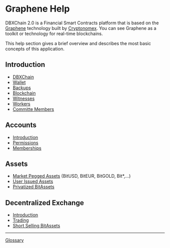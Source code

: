 # Graphene Help

DBXChain 2.0 is a Financial Smart Contracts platform that is based on the
[Graphene](https://github.com/cryptonomex/graphene) technology built by
[Cryptonomex](http://cryptonomex.com). You can see Graphene as a toolkit or
technology for real-time blockchains.

This help section gives a brief overview and describes the most basic concepts
of this application.

## Introduction 
 * [DBXChain](introduction/bitshares.md)
 * [Wallet](introduction/wallets.md)
 * [Backups](introduction/backups.md)
 * [Blockchain](introduction/blockchain.md)
 * [Witnesses](introduction/witness.md)
 * [Workers](introduction/workers.md)
 * [Committe Members](introduction/committee.md)

## Accounts
 * [Introduction](accounts/general.md)
 * [Permissions](accounts/permissions.md)
 * [Memberships](accounts/membership.md)

## Assets
 * [Market Pegged Assets](assets/mpa.md) (BitUSD, BitEUR, BitGOLD, Bit\*,...)
 * [User Issued Assets](assets/uia.md)
 * [Privatized BitAssets](assets/privbitassets.md)

## Decentralized Exchange
 * [Introduction](dex/introduction.md)
 * [Trading](dex/trading.md)
 * [Short Selling BitAssets](dex/shorting.md)

----------
[Glossary](glossary.md)
